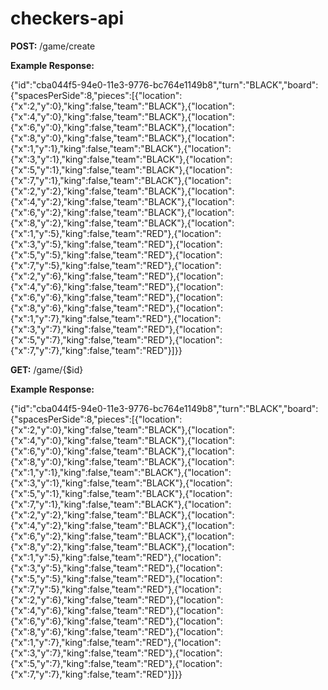 checkers-api
============

**POST:** /game/create

**Example Response:**

{"id":"cba044f5-94e0-11e3-9776-bc764e1149b8","turn":"BLACK","board":{"spacesPerSide":8,"pieces":[{"location":{"x":2,"y":0},"king":false,"team":"BLACK"},{"location":{"x":4,"y":0},"king":false,"team":"BLACK"},{"location":{"x":6,"y":0},"king":false,"team":"BLACK"},{"location":{"x":8,"y":0},"king":false,"team":"BLACK"},{"location":{"x":1,"y":1},"king":false,"team":"BLACK"},{"location":{"x":3,"y":1},"king":false,"team":"BLACK"},{"location":{"x":5,"y":1},"king":false,"team":"BLACK"},{"location":{"x":7,"y":1},"king":false,"team":"BLACK"},{"location":{"x":2,"y":2},"king":false,"team":"BLACK"},{"location":{"x":4,"y":2},"king":false,"team":"BLACK"},{"location":{"x":6,"y":2},"king":false,"team":"BLACK"},{"location":{"x":8,"y":2},"king":false,"team":"BLACK"},{"location":{"x":1,"y":5},"king":false,"team":"RED"},{"location":{"x":3,"y":5},"king":false,"team":"RED"},{"location":{"x":5,"y":5},"king":false,"team":"RED"},{"location":{"x":7,"y":5},"king":false,"team":"RED"},{"location":{"x":2,"y":6},"king":false,"team":"RED"},{"location":{"x":4,"y":6},"king":false,"team":"RED"},{"location":{"x":6,"y":6},"king":false,"team":"RED"},{"location":{"x":8,"y":6},"king":false,"team":"RED"},{"location":{"x":1,"y":7},"king":false,"team":"RED"},{"location":{"x":3,"y":7},"king":false,"team":"RED"},{"location":{"x":5,"y":7},"king":false,"team":"RED"},{"location":{"x":7,"y":7},"king":false,"team":"RED"}]}}


**GET:** /game/{$id}

**Example Response:**

{"id":"cba044f5-94e0-11e3-9776-bc764e1149b8","turn":"BLACK","board":{"spacesPerSide":8,"pieces":[{"location":{"x":2,"y":0},"king":false,"team":"BLACK"},{"location":{"x":4,"y":0},"king":false,"team":"BLACK"},{"location":{"x":6,"y":0},"king":false,"team":"BLACK"},{"location":{"x":8,"y":0},"king":false,"team":"BLACK"},{"location":{"x":1,"y":1},"king":false,"team":"BLACK"},{"location":{"x":3,"y":1},"king":false,"team":"BLACK"},{"location":{"x":5,"y":1},"king":false,"team":"BLACK"},{"location":{"x":7,"y":1},"king":false,"team":"BLACK"},{"location":{"x":2,"y":2},"king":false,"team":"BLACK"},{"location":{"x":4,"y":2},"king":false,"team":"BLACK"},{"location":{"x":6,"y":2},"king":false,"team":"BLACK"},{"location":{"x":8,"y":2},"king":false,"team":"BLACK"},{"location":{"x":1,"y":5},"king":false,"team":"RED"},{"location":{"x":3,"y":5},"king":false,"team":"RED"},{"location":{"x":5,"y":5},"king":false,"team":"RED"},{"location":{"x":7,"y":5},"king":false,"team":"RED"},{"location":{"x":2,"y":6},"king":false,"team":"RED"},{"location":{"x":4,"y":6},"king":false,"team":"RED"},{"location":{"x":6,"y":6},"king":false,"team":"RED"},{"location":{"x":8,"y":6},"king":false,"team":"RED"},{"location":{"x":1,"y":7},"king":false,"team":"RED"},{"location":{"x":3,"y":7},"king":false,"team":"RED"},{"location":{"x":5,"y":7},"king":false,"team":"RED"},{"location":{"x":7,"y":7},"king":false,"team":"RED"}]}}
